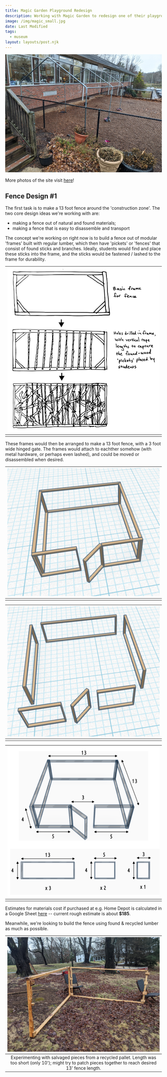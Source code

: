 ```yaml
---
title: Magic Garden Playground Redesign 
description: Working with Magic Garden to redesign one of their playgrounds.
image: /img/magic_small.jpg
date: Last Modified 
tags:
  - museum
layout: layouts/post.njk
---
```


![](/img/magic_small.jpg)

More photos of the site visit [here](https://photos.app.goo.gl/1Sp1f7trnnLTzTzNA)!

<!--
**Fri Dec  6 08:08:02 PM EST 2024**

Site visit and brainstorm ...

Posts at corners of hexagon are 4x6", should be 6' long;

Looks like 4x6"x12' are $30 ea at home depot [here](https://www.homedepot.com/pep/4-in-x-6-in-x-12-ft-2-Pressure-Treated-Ground-Contact-Southern-Pine-Timber-260430/100062638)

So that's 3x$30 = $90 for six posts of 6' each ...  

**Sat Dec 28 06:39:37 PM EST 2024**

Compare -- a fence from Home depot, get 2-panels for $90, would likely need 2 of them so ~ $180 materials (reference [here](https://www.homedepot.com/p/Zippity-Outdoor-Products-Portable-Puppy-1-9-ft-H-x-3-6-ft-W-Slatted-Panel-Flat-Top-WoodTek-Vinyl-Cedar-Color-Fence-Kit-2-Pack-ZP19072/323870979)

**Thu 02 Jan 2025 09:44:43 PM EST**
-->


## Fence Design #1

The first task is to make a 13 foot fence around the 'construction zone'.  The two core design ideas we're working with are:
- making a fence out of natural and found materials;
- making a fence that is easy to disassemble and transport

The concept we're working on right now is to build a fence out of modular 'frames' built with regular lumber, which then have 'pickets' or 'fences' that consist of found sticks and branches. Ideally, students would find and place these sticks into the frame, and the sticks would be fastened / lashed to the frame for durability. 

| ![](/img/mg/frame_design.png) |
|:--:|
| |

These frames would then be arranged to make a 13 foot fence, with a 3 foot wide hinged gate.  The frames would attach to eachther somehow (with metal hardware, or perhaps even lashed), and could be moved or disassembled when desired. 

| ![](/img/mg/fence_design.png) |
|:--:|
| |

| ![](/img/mg/fence_explode.png) |
|:--:|
| |

| ![](/img/mg/mg_fence_dimensions.png) |
|:--:|
| |

<!--
Materials pricing:
- [2"x4"x16'at Home Depot](https://www.homedepot.com/p/2-in-x-6-in-x-16-ft-2-Premium-Grade-SPF-Dimensional-Lumber-058447/312528849) are $17 per board.
- [2"x4"x10' at Home Depot](https://www.homedepot.com/p/2-in-x-4-in-x-10-ft-2-Premium-Grade-SPF-Dimensional-Lumber-6091/314732316) are $5 per board.
- [2"x4"x8' at Home Depot](https://www.homedepot.com/p/2-in-x-4-in-x-8-ft-2-Premium-2-Grade-Fir-Dimensional-Lumber-441317/202094172) are $4.25 per board.

-->

Estimates for materials cost if purchased at e.g. Home Depot is calculated in a Google Sheet [here](https://docs.google.com/spreadsheets/d/1p5d0SLIdF_imkuD9RXHpqbvSMv4NHEZS-tepf4vk4Fs/edit?usp=sharing) -- current rough estimate is about **$185**.

Meanwhile, we're looking to build the fence using found & recycled lumber as much as possible.


| ![](/img/mg/reclaimed_pallet.jpg) |
|:--:|
| Experimenting with salvaged pieces from a recycled pallet.  Length was too short (only 10'); might try to patch pieces together to reach desired 13' fence length. |








